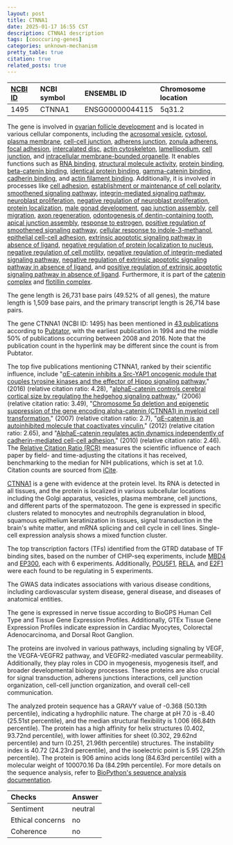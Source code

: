 ```yaml
---
layout: post
title: CTNNA1
date: 2025-01-17 16:55 CST
description: CTNNA1 description
tags: [cooccuring-genes]
categories: unknown-mechanism
pretty_table: true
citation: true
related_posts: true
---
```




| [NCBI ID](https://www.ncbi.nlm.nih.gov/gene/1495) | NCBI symbol | ENSEMBL ID | Chromosome location |
| :-------- | :------- | :-------- | :------- |
| 1495  | CTNNA1 | ENSG00000044115 | 5q31.2 |



The gene is involved in [ovarian follicle development](https://amigo.geneontology.org/amigo/term/GO:0001541) and is located in various cellular components, including the [acrosomal vesicle](https://amigo.geneontology.org/amigo/term/GO:0001669), [cytosol](https://amigo.geneontology.org/amigo/term/GO:0005829), [plasma membrane](https://amigo.geneontology.org/amigo/term/GO:0005886), [cell-cell junction](https://amigo.geneontology.org/amigo/term/GO:0005911), [adherens junction](https://amigo.geneontology.org/amigo/term/GO:0005912), [zonula adherens](https://amigo.geneontology.org/amigo/term/GO:0005915), [focal adhesion](https://amigo.geneontology.org/amigo/term/GO:0005925), [intercalated disc](https://amigo.geneontology.org/amigo/term/GO:0014704), [actin cytoskeleton](https://amigo.geneontology.org/amigo/term/GO:0015629), [lamellipodium](https://amigo.geneontology.org/amigo/term/GO:0030027), [cell junction](https://amigo.geneontology.org/amigo/term/GO:0030054), and [intracellular membrane-bounded organelle](https://amigo.geneontology.org/amigo/term/GO:0043231). It enables functions such as [RNA binding](https://amigo.geneontology.org/amigo/term/GO:0003723), [structural molecule activity](https://amigo.geneontology.org/amigo/term/GO:0005198), [protein binding](https://amigo.geneontology.org/amigo/term/GO:0005515), [beta-catenin binding](https://amigo.geneontology.org/amigo/term/GO:0008013), [identical protein binding](https://amigo.geneontology.org/amigo/term/GO:0042802), [gamma-catenin binding](https://amigo.geneontology.org/amigo/term/GO:0045295), [cadherin binding](https://amigo.geneontology.org/amigo/term/GO:0045296), and [actin filament binding](https://amigo.geneontology.org/amigo/term/GO:0051015). Additionally, it is involved in processes like [cell adhesion](https://amigo.geneontology.org/amigo/term/GO:0007155), [establishment or maintenance of cell polarity](https://amigo.geneontology.org/amigo/term/GO:0007163), [smoothened signaling pathway](https://amigo.geneontology.org/amigo/term/GO:0007224), [integrin-mediated signaling pathway](https://amigo.geneontology.org/amigo/term/GO:0007229), [neuroblast proliferation](https://amigo.geneontology.org/amigo/term/GO:0007405), [negative regulation of neuroblast proliferation](https://amigo.geneontology.org/amigo/term/GO:0007406), [protein localization](https://amigo.geneontology.org/amigo/term/GO:0008104), [male gonad development](https://amigo.geneontology.org/amigo/term/GO:0008584), [gap junction assembly](https://amigo.geneontology.org/amigo/term/GO:0016264), [cell migration](https://amigo.geneontology.org/amigo/term/GO:0016477), [axon regeneration](https://amigo.geneontology.org/amigo/term/GO:0031103), [odontogenesis of dentin-containing tooth](https://amigo.geneontology.org/amigo/term/GO:0042475), [apical junction assembly](https://amigo.geneontology.org/amigo/term/GO:0043297), [response to estrogen](https://amigo.geneontology.org/amigo/term/GO:0043627), [positive regulation of smoothened signaling pathway](https://amigo.geneontology.org/amigo/term/GO:0045880), [cellular response to indole-3-methanol](https://amigo.geneontology.org/amigo/term/GO:0071681), [epithelial cell-cell adhesion](https://amigo.geneontology.org/amigo/term/GO:0090136), [extrinsic apoptotic signaling pathway in absence of ligand](https://amigo.geneontology.org/amigo/term/GO:0097192), [negative regulation of protein localization to nucleus](https://amigo.geneontology.org/amigo/term/GO:1900181), [negative regulation of cell motility](https://amigo.geneontology.org/amigo/term/GO:2000146), [negative regulation of integrin-mediated signaling pathway](https://amigo.geneontology.org/amigo/term/GO:2001045), [negative regulation of extrinsic apoptotic signaling pathway in absence of ligand](https://amigo.geneontology.org/amigo/term/GO:2001240), and [positive regulation of extrinsic apoptotic signaling pathway in absence of ligand](https://amigo.geneontology.org/amigo/term/GO:2001241). Furthermore, it is part of the [catenin complex](https://amigo.geneontology.org/amigo/term/GO:0016342) and [flotillin complex](https://amigo.geneontology.org/amigo/term/GO:0016600).


The gene length is 26,731 base pairs (49.52% of all genes), the mature length is 1,509 base pairs, and the primary transcript length is 26,714 base pairs.


The gene CTNNA1 (NCBI ID: 1495) has been mentioned in [43 publications](https://pubmed.ncbi.nlm.nih.gov/?term=%22CTNNA1%22) according to [Pubtator](https://academic.oup.com/nar/article/47/W1/W587/5494727), with the earliest publication in 1994 and the middle 50% of publications occurring between 2008 and 2016. Note that the publication count in the hyperlink may be different since the count is from Pubtator.


The top five publications mentioning CTNNA1, ranked by their scientific influence, include "[αE-catenin inhibits a Src-YAP1 oncogenic module that couples tyrosine kinases and the effector of Hippo signaling pathway.](https://pubmed.ncbi.nlm.nih.gov/27013234)" (2016) (relative citation ratio: 4.28), "[alphaE-catenin controls cerebral cortical size by regulating the hedgehog signaling pathway.](https://pubmed.ncbi.nlm.nih.gov/16543460)" (2006) (relative citation ratio: 3.49), "[Chromosome 5q deletion and epigenetic suppression of the gene encoding alpha-catenin (CTNNA1) in myeloid cell transformation.](https://pubmed.ncbi.nlm.nih.gov/17159988)" (2007) (relative citation ratio: 2.7), "[αE-catenin is an autoinhibited molecule that coactivates vinculin.](https://pubmed.ncbi.nlm.nih.gov/22586082)" (2012) (relative citation ratio: 2.65), and "[AlphaE-catenin regulates actin dynamics independently of cadherin-mediated cell-cell adhesion.](https://pubmed.ncbi.nlm.nih.gov/20404114)" (2010) (relative citation ratio: 2.46). The [Relative Citation Ratio (RCR)](https://journals.plos.org/plosbiology/article?id=10.1371/journal.pbio.1002541) measures the scientific influence of each paper by field- and time-adjusting the citations it has received, benchmarking to the median for NIH publications, which is set at 1.0. Citation counts are sourced from [iCite](https://icite.od.nih.gov).


[CTNNA1](https://www.proteinatlas.org/ENSG00000044115-CTNNA1) is a gene with evidence at the protein level. Its RNA is detected in all tissues, and the protein is localized in various subcellular locations including the Golgi apparatus, vesicles, plasma membrane, cell junctions, and different parts of the spermatozoon. The gene is expressed in specific clusters related to monocytes and neutrophils degranulation in blood, squamous epithelium keratinization in tissues, signal transduction in the brain's white matter, and mRNA splicing and cell cycle in cell lines. Single-cell expression analysis shows a mixed function cluster.


The top transcription factors (TFs) identified from the GTRD database of TF binding sites, based on the number of CHIP-seq experiments, include [MBD4](https://www.ncbi.nlm.nih.gov/gene/8930) and [EP300](https://www.ncbi.nlm.nih.gov/gene/2033), each with 6 experiments. Additionally, [POU5F1](https://www.ncbi.nlm.nih.gov/gene/5460), [RELA](https://www.ncbi.nlm.nih.gov/gene/5970), and [E2F1](https://www.ncbi.nlm.nih.gov/gene/1869) were each found to be regulating in 5 experiments.



The GWAS data indicates associations with various disease conditions, including cardiovascular system disease, general disease, and diseases of anatomical entities.



The gene is expressed in nerve tissue according to BioGPS Human Cell Type and Tissue Gene Expression Profiles. Additionally, GTEx Tissue Gene Expression Profiles indicate expression in Cardiac Myocytes, Colorectal Adenocarcinoma, and Dorsal Root Ganglion.


The proteins are involved in various pathways, including signaling by VEGF, the VEGFA-VEGFR2 pathway, and VEGFR2-mediated vascular permeability. Additionally, they play roles in CDO in myogenesis, myogenesis itself, and broader developmental biology processes. These proteins are also crucial for signal transduction, adherens junctions interactions, cell junction organization, cell-cell junction organization, and overall cell-cell communication.



The analyzed protein sequence has a GRAVY value of -0.368 (50.13th percentile), indicating a hydrophilic nature. The charge at pH 7.0 is -8.40 (25.51st percentile), and the median structural flexibility is 1.006 (66.84th percentile). The protein has a high affinity for helix structures (0.402, 93.72nd percentile), with lower affinities for sheet (0.302, 29.62nd percentile) and turn (0.251, 21.96th percentile) structures. The instability index is 40.72 (24.23rd percentile), and the isoelectric point is 5.95 (29.25th percentile). The protein is 906 amino acids long (84.63rd percentile) with a molecular weight of 100070.16 Da (84.29th percentile). For more details on the sequence analysis, refer to [BioPython's sequence analysis documentation](https://biopython.org/docs/1.75/api/Bio.SeqUtils.ProtParam.html).





| Checks    | Answer |
| :-------- | :------- |
| Sentiment  | neutral   |
| Ethical concerns | no     |
| Coherence    | no    |